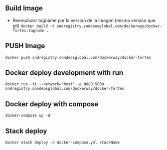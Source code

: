 ## Build Image
* Reemplazar tagname por la version de la imagen (misma version que git)
`docker build -t sndregistry.sondeosglobal.com/dockerway/docker-fortes:tagname .`

## PUSH Image

`docker push sndregistry.sondeosglobal.com/dockerway/docker-fortes`

## Docker deploy development with run

`docker run -it --network="host" -p 8888:5000 sndregistry.sondeosglobal.com/dockerway/docker-fortes`

## Docker deploy with compose

`docker-compose up -d`

## Stack deploy
`docker stack deploy -c docker-compose.yml stackName`
